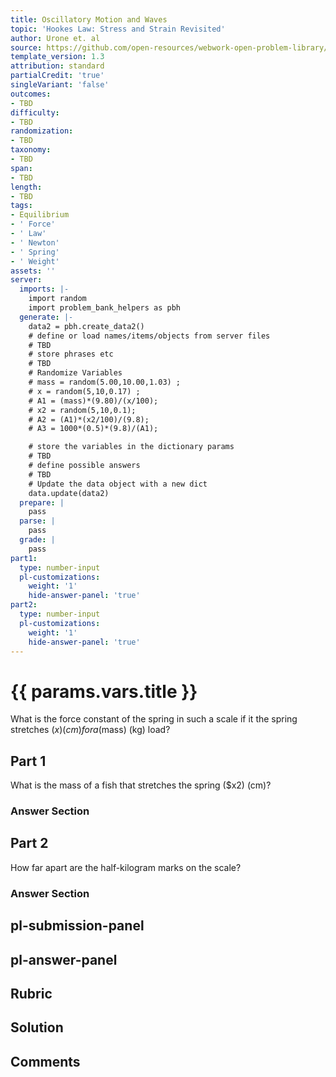 ```yaml
---
title: Oscillatory Motion and Waves
topic: 'Hookes Law: Stress and Strain Revisited'
author: Urone et. al
source: https://github.com/open-resources/webwork-open-problem-library/tree/master/Contrib/BrockPhysics/College_Physics_Urone/16.Oscillatory_Motion_and_Waves/NU_U17-16-01-001.pg
template_version: 1.3
attribution: standard
partialCredit: 'true'
singleVariant: 'false'
outcomes:
- TBD
difficulty:
- TBD
randomization:
- TBD
taxonomy:
- TBD
span:
- TBD
length:
- TBD
tags:
- Equilibrium
- ' Force'
- ' Law'
- ' Newton'
- ' Spring'
- ' Weight'
assets: ''
server:
  imports: |-
    import random
    import problem_bank_helpers as pbh
  generate: |-
    data2 = pbh.create_data2()
    # define or load names/items/objects from server files
    # TBD
    # store phrases etc
    # TBD
    # Randomize Variables
    # mass = random(5.00,10.00,1.03) ;
    # x = random(5,10,0.17) ;
    # A1 = (mass)*(9.80)/(x/100);
    # x2 = random(5,10,0.1);
    # A2 = (A1)*(x2/100)/(9.8);
    # A3 = 1000*(0.5)*(9.8)/(A1);

    # store the variables in the dictionary params
    # TBD
    # define possible answers
    # TBD
    # Update the data object with a new dict
    data.update(data2)
  prepare: |
    pass
  parse: |
    pass
  grade: |
    pass
part1:
  type: number-input
  pl-customizations:
    weight: '1'
    hide-answer-panel: 'true'
part2:
  type: number-input
  pl-customizations:
    weight: '1'
    hide-answer-panel: 'true'
---
```


# {{ params.vars.title }} 


 What is the force constant of the spring in such a scale if it the spring stretches ($x) (cm) for a ($mass) (kg) load?

## Part 1 
What is the mass of a fish that stretches the spring ($x2) (cm)? 


 ### Answer Section

## Part 2 
How far apart are the half-kilogram marks on the scale? 


 ### Answer Section


## pl-submission-panel 


## pl-answer-panel 


## Rubric 


## Solution 


## Comments 


